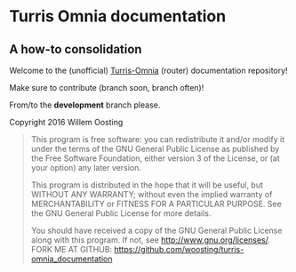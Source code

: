 # Turris Omnia documentation
## A how-to consolidation

Welcome to the (unofficial) [Turris-Omnia](https://omnia.turris.cz/en/) (router) documentation repository!

Make sure to contribute (branch soon, branch often)!

From/to the **development** branch please.

Copyright 2016 Willem Oosting

>This program is free software: you can redistribute it and/or modify
>it under the terms of the GNU General Public License as published by
>the Free Software Foundation, either version 3 of the License, or
>(at your option) any later version.
>
>This program is distributed in the hope that it will be useful,
>but WITHOUT ANY WARRANTY; without even the implied warranty of
>MERCHANTABILITY or FITNESS FOR A PARTICULAR PURPOSE.  See the
>GNU General Public License for more details.
>
>You should have received a copy of the GNU General Public License
>along with this program.  If not, see <http://www.gnu.org/licenses/>.
FORK ME AT GITHUB: https://github.com/woosting/turris-omnia_documentation
